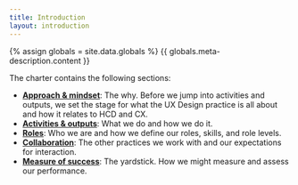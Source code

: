 ```yaml
---
title: Introduction
layout: introduction
---
```


<!--This content is pulled from the "globals" data file so it can be reused.-->
{% assign globals = site.data.globals %}
{{ globals.meta-description.content }}

The charter contains the following sections:

- [**Approach & mindset**](#approach-and-mindset): The why. Before we jump into activities and outputs, we set the stage for what the UX Design practice is all about and how it relates to HCD and CX.
- [**Activities & outputs**](#activities-and-outputs): What we do and how we do it.
- [**Roles**](#roles): Who we are and how we define our roles, skills, and role levels.
- [**Collaboration**](#collaboration): The other practices we work with and our expectations for interaction.
- [**Measure of success**](#measures-of-success): The yardstick. How we might measure and assess our performance.
